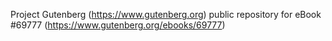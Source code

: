 Project Gutenberg (https://www.gutenberg.org) public repository for
eBook #69777 (https://www.gutenberg.org/ebooks/69777)
